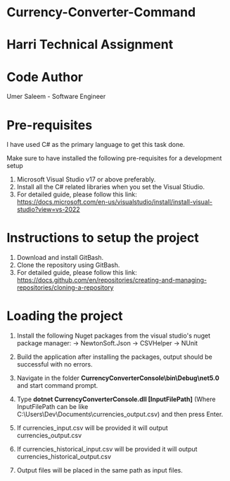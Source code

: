 # Currency-Converter-Command

# Harri Technical Assignment

# Code Author
Umer Saleem - Software Engineer


# Pre-requisites
I have used C# as the primary language to get this task done.

Make sure to have installed the following pre-requisites for a development setup

1. Microsoft Visual Studio v17 or above preferably.
2. Install all the C# related libraries when you set the Visual Stiudio.
3. For detailed guide, please follow this link: https://docs.microsoft.com/en-us/visualstudio/install/install-visual-studio?view=vs-2022

# Instructions to setup the project
1. Download and install GitBash.
2. Clone the repository using GitBash.
3. For detailed guide, please follow this link: https://docs.github.com/en/repositories/creating-and-managing-repositories/cloning-a-repository

# Loading the project
1. Install the following Nuget packages from the visual studio's nuget package manager:
  -> NewtonSoft.Json
  -> CSVHelper
  -> NUnit 

2. Build the application after installing the packages, output should be successful with no errors.
3. Navigate in the folder **CurrencyConverterConsole\bin\Debug\net5.0** and start command prompt.
4. Type **dotnet CurrencyConverterConsole.dll [InputFilePath]**  (Where InputFilePath can be like C:\Users\Dev\Documents\currencies_output.csv) and then press Enter.
5. If currencies_input.csv will be provided it will output currencies_output.csv
6. If currencies_historical_input.csv will be provided it will output currencies_historical_output.csv
7. Output files will be placed in the same path as input files.



